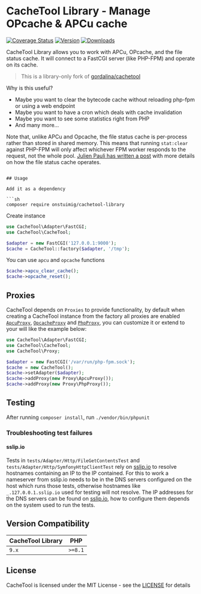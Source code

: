 # CacheTool Library - Manage OPcache & APCu cache

[![Coverage Status](https://img.shields.io/coveralls/github/onstuimig/cachetool-library/main?style=flat-square)](https://coveralls.io/github/onstuimig/cachetool-library?branch=main)
[![Version](https://img.shields.io/github/v/tag/onstuimig/cachetool-library?sort=semver&style=flat-square)](https://github.com/onstuimig/cachetool-library/releases)
[![Downloads](https://img.shields.io/packagist/dt/onstuimig/cachetool-library?style=flat-square)](https://packagist.org/packages/onstuimig/cachetool-library)

CacheTool Library allows you to work with APCu, OPcache, and the file status cache. 
It will connect to a FastCGI server (like PHP-FPM) and operate on its cache.

> This is a library-only fork of [gordalina/cachetool](https://github.com/gordalina/cachetool)

Why is this useful?

- Maybe you want to clear the bytecode cache without reloading php-fpm or using a web endpoint
- Maybe you want to have a cron which deals with cache invalidation
- Maybe you want to see some statistics right from PHP
- And many more...

Note that, unlike APCu and Opcache, the file status cache is per-process rather than stored in shared memory. This means that running `stat:clear` against PHP-FPM will only affect whichever FPM worker responds to the request, not the whole pool. [Julien Pauli has written a post](http://blog.jpauli.tech/2014-06-30-realpath-cache-html/) with more details on how the file status cache operates.

```

## Usage

Add it as a dependency

```sh
composer require onstuimig/cachetool-library
```

Create instance

```php
use CacheTool\Adapter\FastCGI;
use CacheTool\CacheTool;

$adapter = new FastCGI('127.0.0.1:9000');
$cache = CacheTool::factory($adapter, '/tmp');
```

You can use `apcu` and `opcache` functions

```php
$cache->apcu_clear_cache();
$cache->opcache_reset();
```

## Proxies

CacheTool depends on `Proxies` to provide functionality, by default when creating a CacheTool instance from the factory
all proxies are enabled [`ApcuProxy`](https://github.com/onstuimig/cachetool-library/blob/main/src/Proxy/ApcuProxy.php), [`OpcacheProxy`](https://github.com/onstuimig/cachetool-library/blob/main/src/Proxy/OpcacheProxy.php) and [`PhpProxy`](https://github.com/onstuimig/cachetool-library/blob/main/src/Proxy/PhpProxy.php), you can customize it or extend to your will like the example below:

```php
use CacheTool\Adapter\FastCGI;
use CacheTool\CacheTool;
use CacheTool\Proxy;

$adapter = new FastCGI('/var/run/php-fpm.sock');
$cache = new CacheTool();
$cache->setAdapter($adapter);
$cache->addProxy(new Proxy\ApcuProxy());
$cache->addProxy(new Proxy\PhpProxy());
```

## Testing

After running `composer install`, run `./vendor/bin/phpunit`

### Troubleshooting test failures

#### sslip.io

Tests in `tests/Adapter/Http/FileGetContentsTest` and `tests/Adapter/Http/SymfonyHttpClientTest` rely on [sslip.io](https://sslip.io/) to resolve hostnames containing an IP to the IP contained. For this to work a nameserver from sslip.io needs to be in the DNS servers configured on the host which runs those tests, otherwise hostnames like `_.127.0.0.1.sslip.io` used for testing will not resolve. The IP addresses for the DNS servers can be found on [sslip.io](https://sslip.io), how to configure them depends on the system used to run the tests.

## Version Compatibility

| CacheTool Library | PHP
| - | -
| `9.x` | `>=8.1`

## License

CacheTool is licensed under the MIT License - see the [LICENSE](LICENSE) for details
